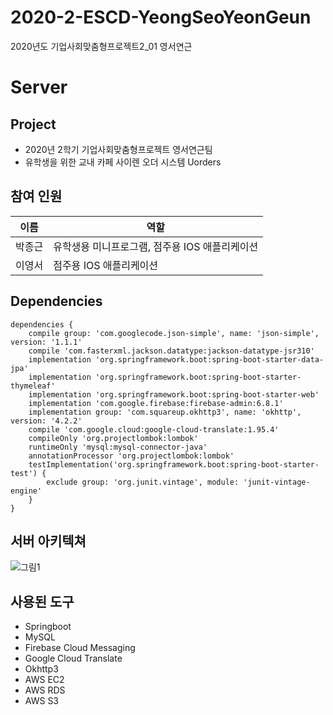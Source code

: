 # 2020-2-ESCD-YeongSeoYeonGeun
2020년도 기업사회맞춤형프로젝트2_01 영서연근



# Server

## Project
* 2020년 2학기 기업사회맞춤형프로젝트 영서연근팀
* 유학생을 위한 교내 카페 사이렌 오더 시스템 Uorders

## 참여 인원
|이름|역할|
|------|---|
|박종근|유학생용 미니프로그램, 점주용 IOS 애플리케이션|
|이영서|점주용 IOS 애플리케이션|


## Dependencies

```
dependencies {
	compile group: 'com.googlecode.json-simple', name: 'json-simple', version: '1.1.1'
	compile 'com.fasterxml.jackson.datatype:jackson-datatype-jsr310'
	implementation 'org.springframework.boot:spring-boot-starter-data-jpa'
	implementation 'org.springframework.boot:spring-boot-starter-thymeleaf'
	implementation 'org.springframework.boot:spring-boot-starter-web'
	implementation 'com.google.firebase:firebase-admin:6.8.1'
	implementation group: 'com.squareup.okhttp3', name: 'okhttp', version: '4.2.2'
	compile 'com.google.cloud:google-cloud-translate:1.95.4'
	compileOnly 'org.projectlombok:lombok'
	runtimeOnly 'mysql:mysql-connector-java'
	annotationProcessor 'org.projectlombok:lombok'
	testImplementation('org.springframework.boot:spring-boot-starter-test') {
		exclude group: 'org.junit.vintage', module: 'junit-vintage-engine'
	}
}
```

## 서버 아키텍쳐
![그림1](https://user-images.githubusercontent.com/53558710/102711258-875a5200-42fb-11eb-8ed4-00298f4b3691.png)


## 사용된 도구
* Springboot
* MySQL
* Firebase Cloud Messaging
* Google Cloud Translate
* Okhttp3
* AWS EC2
* AWS RDS
* AWS S3
